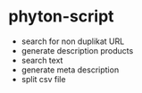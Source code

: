 # phyton-script

- search for non duplikat URL
- generate description products
- search text
- generate meta description
- split csv file
